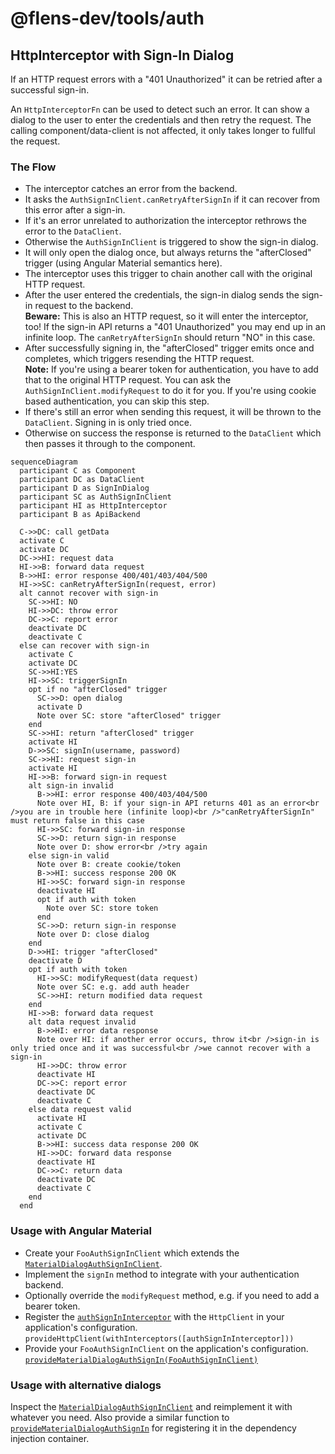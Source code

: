 # @flens-dev/tools/auth

## HttpInterceptor with Sign-In Dialog

If an HTTP request errors with a "401 Unauthorized" it can be retried after a successful sign-in.

An `HttpInterceptorFn` can be used to detect such an error.
It can show a dialog to the user to enter the credentials and then retry the request.
The calling component/data-client is not affected, it only takes longer to fullful the request.

### The Flow

- The interceptor catches an error from the backend.
- It asks the `AuthSignInClient.canRetryAfterSignIn` if it can recover from this error after a sign-in.
- If it's an error unrelated to authorization the interceptor rethrows the error to the `DataClient`.
- Otherwise the `AuthSignInClient` is triggered to show the sign-in dialog.
- It will only open the dialog once, but always returns the "afterClosed" trigger (using Angular Material semantics here).
- The interceptor uses this trigger to chain another call with the original HTTP request.
- After the user entered the credentials, the sign-in dialog sends the sign-in request to the backend.  
  **Beware:** This is also an HTTP request, so it will enter the interceptor, too!
  If the sign-in API returns a "401 Unauthorized" you may end up in an infinite loop.
  The `canRetryAfterSignIn` should return "NO" in this case.
- After successfully signing in, the "afterClosed" trigger emits once and completes, which triggers resending the HTTP request.  
  **Note:** If you're using a bearer token for authentication, you have to add that to the original HTTP request.
  You can ask the `AuthSignInClient.modifyRequest` to do it for you.
  If you're using cookie based authentication, you can skip this step.
- If there's still an error when sending this request, it will be thrown to the `DataClient`.
  Signing in is only tried once.
- Otherwise on success the response is returned to the `DataClient` which then passes it through to the component.

```mermaid
sequenceDiagram
  participant C as Component
  participant DC as DataClient
  participant D as SignInDialog
  participant SC as AuthSignInClient
  participant HI as HttpInterceptor
  participant B as ApiBackend

  C->>DC: call getData
  activate C
  activate DC
  DC->>HI: request data
  HI->>B: forward data request
  B->>HI: error response 400/401/403/404/500
  HI->>SC: canRetryAfterSignIn(request, error)
  alt cannot recover with sign-in
    SC->>HI: NO
    HI->>DC: throw error
    DC->>C: report error
    deactivate DC
    deactivate C
  else can recover with sign-in
    activate C
    activate DC
    SC->>HI:YES
    HI->>SC: triggerSignIn
    opt if no "afterClosed" trigger
      SC->>D: open dialog
      activate D
      Note over SC: store "afterClosed" trigger
    end
    SC->>HI: return "afterClosed" trigger
    activate HI
    D->>SC: signIn(username, password)
    SC->>HI: request sign-in
    activate HI
    HI->>B: forward sign-in request
    alt sign-in invalid
      B->>HI: error response 400/403/404/500
      Note over HI, B: if your sign-in API returns 401 as an error<br />you are in trouble here (infinite loop)<br />"canRetryAfterSignIn" must return false in this case
      HI->>SC: forward sign-in response
      SC->>D: return sign-in response
      Note over D: show error<br />try again
    else sign-in valid
      Note over B: create cookie/token
      B->>HI: success response 200 OK
      HI->>SC: forward sign-in response
      deactivate HI
      opt if auth with token
        Note over SC: store token
      end
      SC->>D: return sign-in response
      Note over D: close dialog
    end
    D->>HI: trigger "afterClosed"
    deactivate D
    opt if auth with token
      HI->>SC: modifyRequest(data request)
      Note over SC: e.g. add auth header
      SC->>HI: return modified data request
    end
    HI->>B: forward data request
    alt data request invalid
      B->>HI: error data response
      Note over HI: if another error occurs, throw it<br />sign-in is only tried once and it was successful<br />we cannot recover with a sign-in
      HI->>DC: throw error
      deactivate HI
      DC->>C: report error
      deactivate DC
      deactivate C
    else data request valid
      activate HI
      activate C
      activate DC
      B->>HI: success data response 200 OK
      HI->>DC: forward data response
      deactivate HI
      DC->>C: return data
      deactivate DC
      deactivate C
    end
  end
```

### Usage with Angular Material

- Create your `FooAuthSignInClient` which extends the [`MaterialDialogAuthSignInClient`](./src/material-dialog/material-dialog-auth-sign-in.client.ts).
- Implement the `signIn` method to integrate with your authentication backend.
- Optionally override the `modifyRequest` method, e.g. if you need to add a bearer token.
- Register the [`authSignInInterceptor`](./src/auth-sign-in.interceptor.ts) with the `HttpClient` in your application's configuration.  
  `provideHttpClient(withInterceptors([authSignInInterceptor]))`
- Provide your `FooAuthSignInClient` on the application's configuration.  
  [`provideMaterialDialogAuthSignIn(FooAuthSignInClient)`](./src/material-dialog/provide-material-dialog-auth-sign-in.ts)

### Usage with alternative dialogs

Inspect the [`MaterialDialogAuthSignInClient`](./src/material-dialog/material-dialog-auth-sign-in.client.ts)
and reimplement it with whatever you need.
Also provide a similar function to [`provideMaterialDialogAuthSignIn`](./src/material-dialog/provide-material-dialog-auth-sign-in.ts)
for registering it in the dependency injection container.
